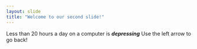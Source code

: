 ```yaml
---
layout: slide
title: "Welcome to our second slide!"
---
```

Less than 20 hours a day on a computer is __*depressing*__
Use the left arrow to go back!
